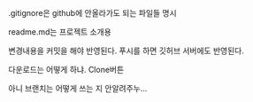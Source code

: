 .gitignore은 github에 안올라가도 되는 파일들 명시

readme.md는 프로젝트 소개용

변경내용을 커밋을 해야 반영된다. 푸시를 하면 깃허브 서버에도 반영된다.

다운로드는 어떻게 하냐. Clone버튼

아니 브랜치는 어떻게 쓰는 지 안알려주누...